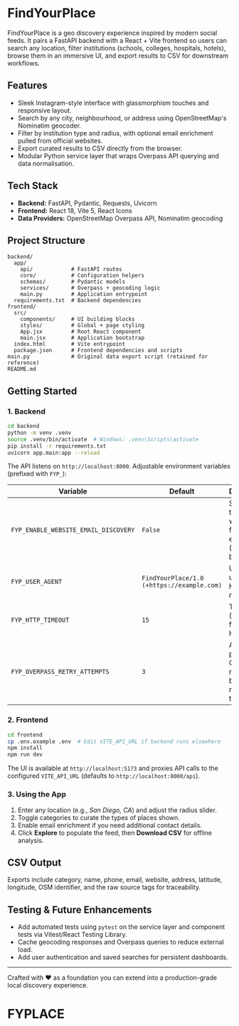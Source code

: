 # FindYourPlace

FindYourPlace is a geo discovery experience inspired by modern social feeds. It pairs a FastAPI backend with a React + Vite frontend so users can search any location, filter institutions (schools, colleges, hospitals, hotels), browse them in an immersive UI, and export results to CSV for downstream workflows.

## Features
- Sleek Instagram-style interface with glassmorphism touches and responsive layout.
- Search by any city, neighbourhood, or address using OpenStreetMap's Nominatim geocoder.
- Filter by institution type and radius, with optional email enrichment pulled from official websites.
- Export curated results to CSV directly from the browser.
- Modular Python service layer that wraps Overpass API querying and data normalisation.

## Tech Stack
- **Backend:** FastAPI, Pydantic, Requests, Uvicorn
- **Frontend:** React 18, Vite 5, React Icons
- **Data Providers:** OpenStreetMap Overpass API, Nominatim geocoding

## Project Structure
```
backend/
  app/
    api/            # FastAPI routes
    core/           # Configuration helpers
    schemas/        # Pydantic models
    services/       # Overpass + geocoding logic
    main.py         # Application entrypoint
  requirements.txt  # Backend dependencies
frontend/
  src/
    components/     # UI building blocks
    styles/         # Global + page styling
    App.jsx         # Root React component
    main.jsx        # Application bootstrap
  index.html        # Vite entrypoint
  package.json      # Frontend dependencies and scripts
main.py             # Original data export script (retained for reference)
README.md
```

## Getting Started

### 1. Backend
```bash
cd backend
python -m venv .venv
source .venv/bin/activate  # Windows: .venv\Scripts\activate
pip install -r requirements.txt
uvicorn app.main:app --reload
```

The API listens on `http://localhost:8000`. Adjustable environment variables (prefixed with `FYP_`):

| Variable | Default | Description |
| --- | --- | --- |
| `FYP_ENABLE_WEBSITE_EMAIL_DISCOVERY` | `False` | Set to `True` to crawl websites for missing emails (respectful, but slower). |
| `FYP_USER_AGENT` | `FindYourPlace/1.0 (+https://example.com)` | User agent used for HTTP requests. |
| `FYP_HTTP_TIMEOUT` | `15` | Timeout (seconds) for external HTTP calls. |
| `FYP_OVERPASS_RETRY_ATTEMPTS` | `3` | Attempts per Overpass mirror before moving to the next. |

### 2. Frontend
```bash
cd frontend
cp .env.example .env  # Edit VITE_API_URL if backend runs elsewhere
npm install
npm run dev
```

The UI is available at `http://localhost:5173` and proxies API calls to the configured `VITE_API_URL` (defaults to `http://localhost:8000/api`).

### 3. Using the App
1. Enter any location (e.g., *San Diego, CA*) and adjust the radius slider.
2. Toggle categories to curate the types of places shown.
3. Enable email enrichment if you need additional contact details.
4. Click **Explore** to populate the feed, then **Download CSV** for offline analysis.

## CSV Output
Exports include category, name, phone, email, website, address, latitude, longitude, OSM identifier, and the raw source tags for traceability.

## Testing & Future Enhancements
- Add automated tests using `pytest` on the service layer and component tests via Vitest/React Testing Library.
- Cache geocoding responses and Overpass queries to reduce external load.
- Add user authentication and saved searches for persistent dashboards.

---
Crafted with ❤️ as a foundation you can extend into a production-grade local discovery experience.
# FYPLACE
